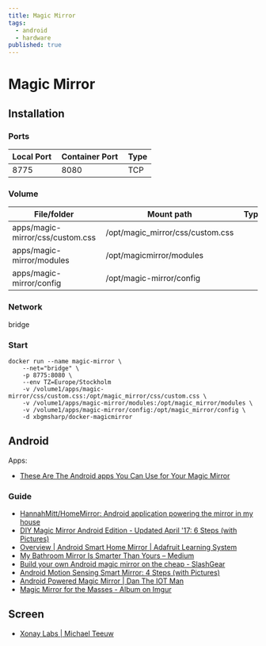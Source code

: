 ```yaml
---
title: Magic Mirror
tags:
  - android
  - hardware
published: true
---
```


# Magic Mirror

## Installation

### Ports

Local Port | Container Port | Type
-----------|----------------|-------
8775 | 8080 | TCP

### Volume

File/folder | Mount path | Type
------------|------------|--------
apps/magic-mirror/css/custom.css | /opt/magic_mirror/css/custom.css
apps/magic-mirror/modules | /opt/magicmirror/modules
apps/magic-mirror/config | /opt/magic-mirror/config

### Network

bridge


### Start


```
docker run --name magic-mirror \
    --net="bridge" \
    -p 8775:8080 \
    --env TZ=Europe/Stockholm
    -v /volume1/apps/magic-mirror/css/custom.css:/opt/magic_mirror/css/custom.css \
    -v /volume1/apps/magic-mirror/modules:/opt/magic_mirror/modules \
    -v /volume1/apps/magic-mirror/config:/opt/magic_mirror/config \
    -d xbgmsharp/docker-magicmirror
```


## Android 

Apps: 
* [These Are The Android apps You Can Use for Your Magic Mirror](https://www.magicmirrorcentral.com/android-app-magic-mirror/)

### Guide

* [HannahMitt/HomeMirror: Android application powering the mirror in my house](https://github.com/HannahMitt/HomeMirror)
* [DIY Magic Mirror Android Edition - Updated April '17: 6 Steps (with Pictures)](http://www.instructables.com/id/Magic-Mirror-Mini-Android-Powered/)
* [Overview | Android Smart Home Mirror | Adafruit Learning System](https://learn.adafruit.com/android-smart-home-mirror)
* [My Bathroom Mirror Is Smarter Than Yours – Medium](https://medium.com/@maxbraun/my-bathroom-mirror-is-smarter-than-yours-94b21c6671ba)
* [Build your own Android magic mirror on the cheap - SlashGear](https://www.slashgear.com/build-your-own-magic-mirror-on-the-cheap-03425380/)
* [Android Motion Sensing Smart Mirror: 4 Steps (with Pictures)](http://www.instructables.com/id/Android-Motion-Sensing-Smart-Mirror/)
* [Android Powered Magic Mirror | Dan The IOT Man](https://dantheiotman.com/2017/08/29/android-powered-magic-mirror/)
* [Magic Mirror for the Masses - Album on Imgur](https://imgur.com/gallery/DsXyt)

## Screen

* [Xonay Labs | Michael Teeuw](http://michaelteeuw.nl/post/81059936176/magic-mirror-part-ii-the-monitor)
